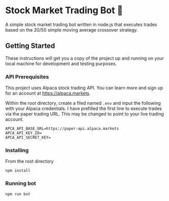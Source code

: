 # Stock Market Trading Bot 🤖

A simple stock market trading bot written in node.js that executes trades based on the 20/50 simple moving average crossover strategy.

## Getting Started

These instructions will get you a copy of the project up and running on your local machine for development and testing purposes.

### API Prerequisites

This project uses Alpaca stock trading API. You can learn more and sign up for an account at https://alpaca.markets.

Within the root directory, create a filed named `.env` and input the following with your Alpaca credentials. I have prefilled the first line to execute trades via the paper trading URL. This may be changed to point to your live trading account.

```
APCA_API_BASE_URL=https://paper-api.alpaca.markets
APCA_API_KEY_ID=
APCA_API_SECRET_KEY=
```

### Installing

From the root directory

```
npm install
```

### Running bot

```
npm run bot
```